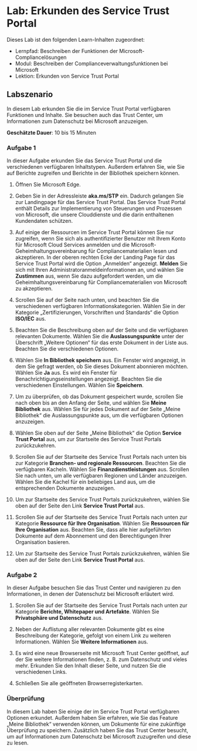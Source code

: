 <!---
---
Lab: Title: 'Erkunden des Service Trust Portals' Learning Path/Module/Unit: 'Lernpfad: Beschreiben der Funktionen der Microsoft-Compliancelösungen; Modul 1: Beschreiben der Microsoft-Complianceverwaltungsfunktionen; Lerneinheit 2: Erkunden des Service Trust Portals'
---
--->

# Lab: Erkunden des Service Trust Portal

Dieses Lab ist den folgenden Learn-Inhalten zugeordnet:

- Lernpfad: Beschreiben der Funktionen der Microsoft-Compliancelösungen
- Modul: Beschreiben der Complianceverwaltungsfunktionen bei Microsoft
- Lektion: Erkunden von Service Trust Portal

## Labszenario

In diesem Lab erkunden Sie die im Service Trust Portal verfügbaren Funktionen und Inhalte. Sie besuchen auch das Trust Center, um Informationen zum Datenschutz bei Microsoft anzuzeigen.

**Geschätzte Dauer**: 10 bis 15 Minuten

### Aufgabe 1

In dieser Aufgabe erkunden Sie das Service Trust Portal und die verschiedenen verfügbaren Inhaltstypen. Außerdem erfahren Sie, wie Sie auf Berichte zugreifen und Berichte in der Bibliothek speichern können.

1. Öffnen Sie Microsoft Edge.

1. Geben Sie in der Adressleiste **aka.ms/STP** ein. Dadurch gelangen Sie zur Landingpage für das Service Trust Portal. Das Service Trust Portal enthält Details zur Implementierung von Steuerungen und Prozessen von Microsoft, die unsere Clouddienste und die darin enthaltenen Kundendaten schützen.

1. Auf einige der Ressourcen im Service Trust Portal können Sie nur zugreifen, wenn Sie sich als authentifizierter Benutzer mit Ihrem Konto für Microsoft Cloud Services anmelden und die Microsoft-Geheimhaltungsvereinbarung für Compliancematerialien lesen und akzeptieren. In der oberen rechten Ecke der Landing Page für das Service Trust Portal wird die Option „Anmelden“ angezeigt.  **Melden** Sie sich mit Ihren Administratoranmeldeinformationen an, und wählen Sie **Zustimmen** aus, wenn Sie dazu aufgefordert werden, um die Geheimhaltungsvereinbarung für Compliancematerialien von Microsoft zu akzeptieren.

1. Scrollen Sie auf der Seite nach unten, und beachten Sie die verschiedenen verfügbaren Informationskategorien. Wählen Sie in der Kategorie „Zertifizierungen, Vorschriften und Standards“ die Option **ISO/IEC** aus.

1. Beachten Sie die Beschreibung oben auf der Seite und die verfügbaren relevanten Dokumente.  Wählen Sie die **Auslassungspunkte** unter der Überschrift „Weitere Optionen“ für das erste Dokument in der Liste aus.  Beachten Sie die verschiedenen Optionen.

1. Wählen Sie **In Bibliothek speichern** aus.  Ein Fenster wird angezeigt, in dem Sie gefragt werden, ob Sie dieses Dokument abonnieren möchten.  Wählen Sie **Ja** aus. Es wird ein Fenster für Benachrichtigungseinstellungen angezeigt. Beachten Sie die verschiedenen Einstellungen. Wählen Sie **Speichern**.

1. Um zu überprüfen, ob das Dokument gespeichert wurde, scrollen Sie nach oben bis an den Anfang der Seite, und wählen Sie **Meine Bibliothek** aus.  Wählen Sie für jedes Dokument auf der Seite „Meine Bibliothek“ die Auslassungspunkte aus, um die verfügbaren Optionen anzuzeigen.

1. Wählen Sie oben auf der Seite „Meine Bibliothek“ die Option **Service Trust Portal** aus, um zur Startseite des Service Trust Portals zurückzukehren.

1. Scrollen Sie auf der Startseite des Service Trust Portals nach unten bis zur Kategorie **Branchen- und regionale Ressourcen**.  Beachten Sie die verfügbaren Kacheln.  Wählen Sie **Finanzdienstleistungen** aus.  Scrollen Sie nach unten, um alle verfügbaren Regionen und Länder anzuzeigen.  Wählen Sie die Kachel für ein beliebiges Land aus, um die entsprechenden Dokumente anzuzeigen.

1. Um zur Startseite des Service Trust Portals zurückzukehren, wählen Sie oben auf der Seite den Link **Service Trust Portal** aus.

1. Scrollen Sie auf der Startseite des Service Trust Portals nach unten zur Kategorie **Ressource für Ihre Organisation**. Wählen Sie **Ressourcen für Ihre Organisation** aus.  Beachten Sie, dass alle hier aufgeführten Dokumente auf dem Abonnement und den Berechtigungen Ihrer Organisation basieren.

1. Um zur Startseite des Service Trust Portals zurückzukehren, wählen Sie oben auf der Seite den Link **Service Trust Portal** aus.

### Aufgabe 2

In dieser Aufgabe besuchen Sie das Trust Center und navigieren zu den Informationen, in denen der Datenschutz bei Microsoft erläutert wird.

1. Scrollen Sie auf der Startseite des Service Trust Portals nach unten zur Kategorie **Berichte, Whitepaper und Artefakte**. Wählen Sie **Privatsphäre und Datenschutz** aus.  

1. Neben der Auflistung aller relevanten Dokumente gibt es eine Beschreibung der Kategorie, gefolgt von einem Link zu weiteren Informationen.  Wählen Sie **Weitere Informationen** aus.

1. Es wird eine neue Browserseite mit Microsoft Trust Center geöffnet, auf der Sie weitere Informationen finden, z. B. zum Datenschutz und vieles mehr. Erkunden Sie den Inhalt dieser Seite, und nutzen Sie die verschiedenen Links.

1. Schließen Sie alle geöffneten Browserregisterkarten.

### Überprüfung

In diesem Lab haben Sie einige der im Service Trust Portal verfügbaren Optionen erkundet. Außerdem haben Sie erfahren, wie Sie das Feature „Meine Bibliothek“ verwenden können, um Dokumente für eine zukünftige Überprüfung zu speichern.  Zusätzlich haben Sie das Trust Center besucht, um auf Informationen zum Datenschutz bei Microsoft zuzugreifen und diese zu lesen.
